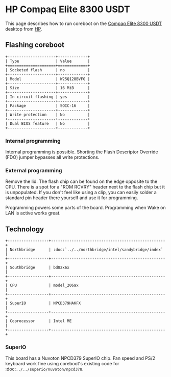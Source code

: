 # HP Compaq Elite 8300 USDT

This page describes how to run coreboot on the [Compaq Elite 8300 USDT] desktop
from [HP].

## Flashing coreboot

```eval_rst
+---------------------+-------------+
| Type                | Value       |
+=====================+=============+
| Socketed flash      | no          |
+---------------------+-------------+
| Model               | W25Q128BVFG |
+---------------------+-------------+
| Size                | 16 MiB      |
+---------------------+-------------+
| In circuit flashing | yes         |
+---------------------+-------------+
| Package             | SOIC-16     |
+---------------------+-------------+
| Write protection    | No          |
+---------------------+-------------+
| Dual BIOS feature   | No          |
+---------------------+-------------+
```

### Internal programming

Internal programming is possible. Shorting the Flash Descriptor Override
(FDO) jumper bypasses all write protections.

### External programming

Remove the lid. The flash chip can be found on the edge opposite to the CPU.
There is a spot for a "ROM RCVRY" header next to the flash chip but it is
unpopulated. If you don't feel like using a clip, you can easily solder
a standard pin header there yourself and use it for programming.

Programming powers some parts of the board. Programming when
Wake on LAN is active works great.

## Technology

```eval_rst
+------------------+--------------------------------------------------+
| Northbridge      | :doc:`../../northbridge/intel/sandybridge/index` |
+------------------+--------------------------------------------------+
| Southbridge      | bd82x6x                                          |
+------------------+--------------------------------------------------+
| CPU              | model_206ax                                      |
+------------------+--------------------------------------------------+
| SuperIO          | NPCD379HAKFX                                     |
+------------------+--------------------------------------------------+
| Coprocessor      | Intel ME                                         |
+------------------+--------------------------------------------------+
```

### SuperIO

This board has a Nuvoton NPCD379 SuperIO chip. Fan speed and PS/2 keyboard work
fine using coreboot's existing code for :doc:`../../superio/nuvoton/npcd378`.

[Compaq Elite 8300 USDT]: https://support.hp.com/gb-en/product/hp-compaq-elite-8300-ultra-slim-pc/5232866
[HP]: https://www.hp.com/
